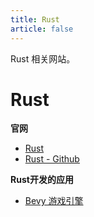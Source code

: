 ```yaml
---
title: Rust
article: false
---
```


Rust 相关网站。

<!-- more -->

# Rust

**官网**

* [Rust](https://www.rust-lang.org/)
* [Rust - Github](https://github.com/rust-lang/rust)

**Rust开发的应用**

* [Bevy 游戏引擎](https://bevyengine.org/)
